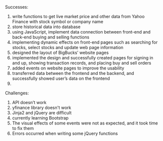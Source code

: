 Successes:
1.	write functions to get live market price and other data from Yahoo Finance with stock symbol or company name
2.	store historical data into database
3.	using JavaScript, implement data connection between front-end and back-end buying and selling functions
4.	implementing dynamic effects on front-end pages such as searching for stocks, select stocks and update web page information
5.	designed the layout of BigBucks’ website pages
6.	implemented the design and successfully created pages for signing in and up, showing transaction records, and placing buy and sell orders
7.	added events on website pages to improve the usability
8.	transferred data between the frontend and the backend, and successfully showed user’s data on the frontend
9.	

Challenges:
1.	API doesn’t work
2.	yfinance library doesn't work
3.	Jinja2 and jQuery are difficult
4.	currently learning Bootstrap
5.	The visual effects of some events were not as expected, and it took time to fix them
6.	Errors occurred when writing some jQuery functions

